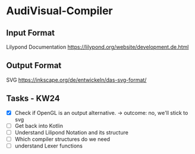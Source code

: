 # AudiVisual-Compiler

## Input Format
Lilypond Documentation https://lilypond.org/website/development.de.html

## Output Format
SVG https://inkscape.org/de/entwickeln/das-svg-format/

## Tasks - KW24
- [x] Check if OpenGL is an output alternative. -> outcome: no, we'll stick to svg
- [ ] Get back into Kotlin
- [ ] Understand Lilipond Notation and its structure
- [ ] Which compiler structures do we need
- [ ] understand Lexer functions
